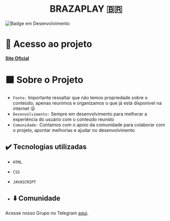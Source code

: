 <h1 align="center"> BRAZAPLAY 🇧🇷</h1>

![Badge em Desenvolvimento](http://img.shields.io/static/v1?label=STATUS&message=EM%20DESENVOLVIMENTO&color=GREEN&style=for-the-badge)


# 📁 Acesso ao projeto

[**Site Oficial**](https://b00tx.github.io/brazaplay/)


# ⬛ Sobre o Projeto

- `Fonte:` Importante ressaltar que não temos propriedade sobre o conteúdo, apenas reunimos e organizamos o que já está disponivel na internet 😜
- `Desenvolvimento:` Sempre em desenvolvimento para melhorar a experiência do usuário com o conteúdo reunido
- `Comunidade:` Contamos com o apoio da comunidade para colaborar com o projeto, apontar melhorias e ajudar no desenvolvimento

## ✔️ Tecnologias utilizadas

- ``HTML``
- ``CSS``
- ``JAVASCRIPT``

- ## ⬇️ Comunidade
Acesse nosso Grupo no Telegram [aqui](https://t.me/+d_Yv7FAJ114zMDJh).
